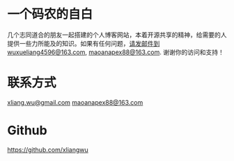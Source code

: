 # 一个码农的自白

几个志同道合的朋友一起搭建的个人博客网站，本着开源共享的精神，给需要的人提供一些力所能及的知识。如果有任何问题，请发邮件到wuxueliang4596@163.com, maoanapex88@163.com. 谢谢你的访问和支持！

# 联系方式
xliang.wu@gmail.com
maoanapex88@163.com

# Github
https://github.com/xliangwu
